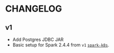 # CHANGELOG

## v1

- Add Postgres JDBC JAR
- Basic setup for Spark 2.4.4 from `v1`
  [`spark-k8s`](https://github.com/guangie88/spark-k8s).
